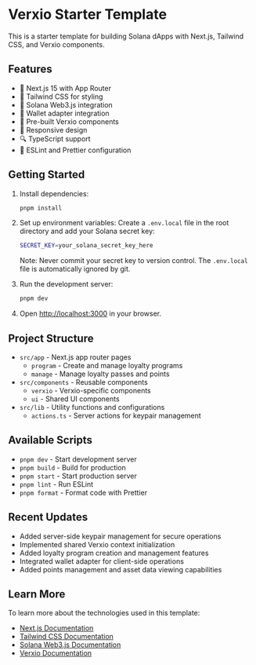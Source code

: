 # Verxio Starter Template

This is a starter template for building Solana dApps with Next.js, Tailwind CSS, and Verxio components.

## Features

- 🚀 Next.js 15 with App Router
- 💅 Tailwind CSS for styling
- 🔗 Solana Web3.js integration
- 👛 Wallet adapter integration
- 🎨 Pre-built Verxio components
- 📱 Responsive design
- 🔍 TypeScript support
- 🎯 ESLint and Prettier configuration

## Getting Started

1. Install dependencies:
   ```bash
   pnpm install
   ```

2. Set up environment variables:
   Create a `.env.local` file in the root directory and add your Solana secret key:
   ```bash
   SECRET_KEY=your_solana_secret_key_here
   ```
   Note: Never commit your secret key to version control. The `.env.local` file is automatically ignored by git.

3. Run the development server:
   ```bash
   pnpm dev
   ```

4. Open [http://localhost:3000](http://localhost:3000) in your browser.

## Project Structure

- `src/app` - Next.js app router pages
  - `program` - Create and manage loyalty programs
  - `manage` - Manage loyalty passes and points
- `src/components` - Reusable components
  - `verxio` - Verxio-specific components
  - `ui` - Shared UI components
- `src/lib` - Utility functions and configurations
  - `actions.ts` - Server actions for keypair management

## Available Scripts

- `pnpm dev` - Start development server
- `pnpm build` - Build for production
- `pnpm start` - Start production server
- `pnpm lint` - Run ESLint
- `pnpm format` - Format code with Prettier

## Recent Updates

- Added server-side keypair management for secure operations
- Implemented shared Verxio context initialization
- Added loyalty program creation and management features
- Integrated wallet adapter for client-side operations
- Added points management and asset data viewing capabilities

## Learn More

To learn more about the technologies used in this template:

- [Next.js Documentation](https://nextjs.org/docs)
- [Tailwind CSS Documentation](https://tailwindcss.com/docs)
- [Solana Web3.js Documentation](https://solana-labs.github.io/solana-web3.js/)
- [Verxio Documentation](https://verxio.com/docs) 